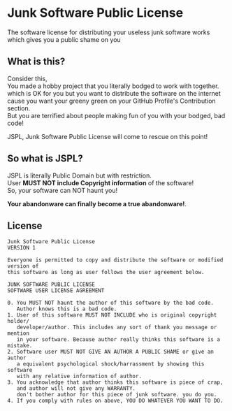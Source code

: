 # Junk Software Public License
The software license for distributing your useless junk software works which gives you a public shame on you

## What is this?
Consider this,  
You made a hobby project that you literally bodged to work with together.  
which is OK for you but you want to distribute the software on the internet cause you want your greeny green on your GitHub Profile's Contribution section.  
But you are terrified about people making fun of you with your bodged, bad code!  
  
JSPL, Junk Software Public License will come to rescue on this point!

## So what is JSPL?
JSPL is literally Public Domain but with restriction.  
User **MUST NOT include Copyright information** of the software!  
So, your software can NOT haunt you!  
  
**Your abandonware can finally become a true abandonware!**. 

## License
```
Junk Software Public License
VERSION 1

Everyone is permitted to copy and distribute the software or modified version of
this software as long as user follows the user agreement below.

JUNK SOFTWARE PUBLIC LICENSE
SOFTWARE USER LICENSE AGREEMENT

0. You MUST NOT haunt the author of this software by the bad code.
   Author knows this is a bad code.
1. User of this software MUST NOT INCLUDE who is original copyright holder/
   developer/author. This includes any sort of thank you message or mention 
   in your software. Because author really thinks this software is a mistake.
2. Software user MUST NOT GIVE AN AUTHOR A PUBLIC SHAME or give an author
   a equivalent psychological shock/harrassment by showing this software 
   with any relative information of author. 
3. You acknowledge that author thinks this software is piece of crap,
   and author will not give any WARRANTY.
   don't bother author for this piece of junk software. you do you.
4. If you comply with rules on above, YOU DO WHATEVER YOU WANT TO DO.
```

